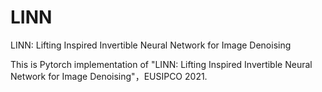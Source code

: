 # LINN
LINN: Lifting Inspired Invertible Neural Network for Image Denoising

This is Pytorch implementation of "LINN: Lifting Inspired Invertible Neural Network for Image Denoising"，EUSIPCO 2021.
